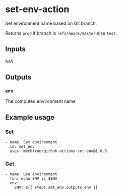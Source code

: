 # set-env-action

Set environment name based on Git branch.

Returns `prod` if branch is `refs/heads/master` else `test`.

## Inputs

N/A

## Outputs

### `env`

The computed environment name

## Example usage

### Set
```
- name: Set environment
  id: set_env
  uses: mechtron/github-actions-set-env@1.0.0
```

### Get
```
- name: Use environment
  run: echo ENV is $ENV
  env:
    ENV: ${{ steps.set_env.outputs.env }}
```
